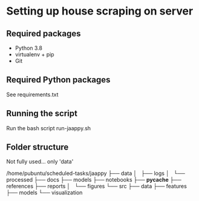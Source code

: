# Setting up house scraping on server

## Required packages

* Python 3.8
* virtualenv + pip
* Git

## Required Python packages
See requirements.txt

## Running the script
Run the bash script run-jaappy.sh

## Folder structure
Not fully used... only 'data' 

/home/pubuntu/scheduled-tasks/jaappy
├── data
│   ├── logs
│   └── processed
├── docs
├── models
├── notebooks
├── __pycache__
├── references
├── reports
│   └── figures
└── src
    ├── data
    ├── features
    ├── models
    └── visualization
